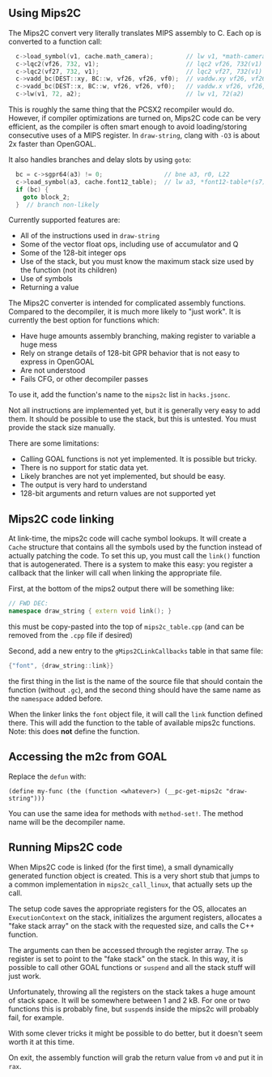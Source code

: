 ## Using Mips2C

The Mips2C convert very literally translates MIPS assembly to C.  Each op is converted to a function call:
```cpp
  c->load_symbol(v1, cache.math_camera);         // lw v1, *math-camera*(s7)
  c->lqc2(vf26, 732, v1);                        // lqc2 vf26, 732(v1)
  c->lqc2(vf27, 732, v1);                        // lqc2 vf27, 732(v1)
  c->vadd_bc(DEST::xy, BC::w, vf26, vf26, vf0);  // vaddw.xy vf26, vf26, vf0
  c->vadd_bc(DEST::x, BC::w, vf26, vf26, vf0);   // vaddw.x vf26, vf26, vf0
  c->lw(v1, 72, a2);                             // lw v1, 72(a2)
```
This is roughly the same thing that the PCSX2 recompiler would do.  However, if compiler optimizations are turned on, Mips2C code can be very efficient, as the compiler is often smart enough to avoid loading/storing consecutive uses of a MIPS register.  In `draw-string`, clang with `-O3` is about 2x faster than OpenGOAL.

It also handles branches and delay slots by using `goto`:
```cpp
  bc = c->sgpr64(a3) != 0;                 // bne a3, r0, L22
  c->load_symbol(a3, cache.font12_table);  // lw a3, *font12-table*(s7)
  if (bc) {
    goto block_2;
  }  // branch non-likely
```

Currently supported features are:
- All of the instructions used in `draw-string`
- Some of the vector float ops, including use of accumulator and Q
- Some of the 128-bit integer ops
- Use of the stack, but you must know the maximum stack size used by the function (not its children)
- Use of symbols
- Returning a value


The Mips2C converter is intended for complicated assembly functions. Compared to the decompiler, it is much more likely to "just work". It is currently the best option for functions which:
- Have huge amounts assembly branching, making register to variable a huge mess
- Rely on strange details of 128-bit GPR behavior that is not easy to express in OpenGOAL
- Are not understood
- Fails CFG, or other decompiler passes

To use it, add the function's name to the `mips2c` list in `hacks.jsonc`.

Not all instructions are implemented yet, but it is generally very easy to add them.  It should be possible to use the stack, but this is untested.  You must provide the stack size manually.

There are some limitations:
- Calling GOAL functions is not yet implemented. It is possible but tricky.
- There is no support for static data yet.
- Likely branches are not yet implemented, but should be easy.
- The output is very hard to understand
- 128-bit arguments and return values are not supported yet

## Mips2C code linking
At link-time, the mips2c code will cache symbol lookups. It will create a `Cache` structure that contains all the symbols used by the function instead of actually patching the code. To set this up, you must call the `link()` function that is autogenerated.  There is a system to make this easy: you register a callback that the linker will call when linking the appropriate file.

First, at the bottom of the mips2 output there will be something like:
```cpp
// FWD DEC:
namespace draw_string { extern void link(); }
```
this must be copy-pasted into the top of `mips2c_table.cpp` (and can be removed from the `.cpp` file if desired)

Second, add a new entry to the `gMips2CLinkCallbacks` table in that same file:
```cpp
{"font", {draw_string::link}}
```
the first thing in the list is the name of the source file that should contain the function (without `.gc`), and the second thing should have the same name as the `namespace` added before.

When the linker links the `font` object file, it will call the `link` function defined there.  This will add the function to the table of available mips2c functions.  Note: this does **not** define the function.

## Accessing the m2c from GOAL

Replace the `defun` with:
```
(define my-func (the (function <whatever>) (__pc-get-mips2c "draw-string")))
```

You can use the same idea for methods with `method-set!`.  The method name will be the decompiler name.

## Running Mips2C code
When Mips2C code is linked (for the first time), a small dynamically generated function object is created. This is a very short stub that jumps to a common implementation in `mips2c_call_linux`, that actually sets up the call.

The setup code saves the appropriate registers for the OS, allocates an `ExecutionContext` on the stack, initializes the argument registers, allocates a "fake stack array" on the stack with the requested size, and calls the C++ function.

The arguments can then be accessed through the register array. The `sp` register is set to point to the "fake stack" on the stack.  In this way, it is possible to call other GOAL functions or `suspend` and all the stack stuff will just work.

Unfortunately, throwing all the registers on the stack takes a huge amount of stack space.  It will be somewhere between 1 and 2 kB.  For one or two functions this is probably fine, but `suspend`s inside the mips2c will probably fail, for example.

With some clever tricks it might be possible to do better, but it doesn't seem worth it at this time.

On exit, the assembly function will grab the return value from `v0` and put it in `rax`.
